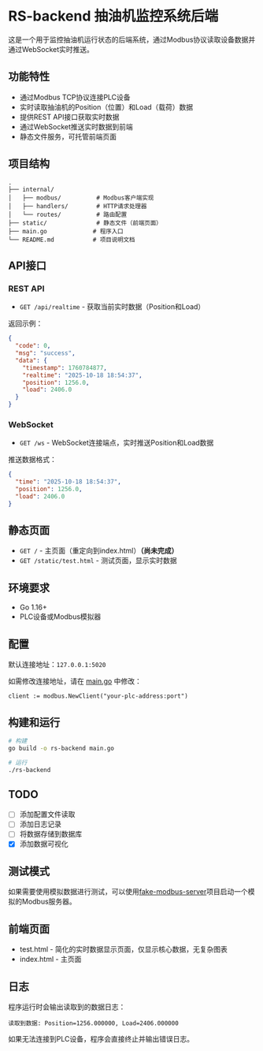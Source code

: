 # RS-backend 抽油机监控系统后端

这是一个用于监控抽油机运行状态的后端系统，通过Modbus协议读取设备数据并通过WebSocket实时推送。

## 功能特性

- 通过Modbus TCP协议连接PLC设备
- 实时读取抽油机的Position（位置）和Load（载荷）数据
- 提供REST API接口获取实时数据
- 通过WebSocket推送实时数据到前端
- 静态文件服务，可托管前端页面

## 项目结构

```
.
├── internal/
│   ├── modbus/          # Modbus客户端实现
│   ├── handlers/        # HTTP请求处理器
│   └── routes/          # 路由配置
├── static/              # 静态文件（前端页面）
├── main.go             # 程序入口
└── README.md           # 项目说明文档
```

## API接口

### REST API

- `GET /api/realtime` - 获取当前实时数据（Position和Load）

返回示例：
```json
{
  "code": 0,
  "msg": "success",
  "data": {
    "timestamp": 1760784877,
    "realtime": "2025-10-18 18:54:37",
    "position": 1256.0,
    "load": 2406.0
  }
}
```

### WebSocket

- `GET /ws` - WebSocket连接端点，实时推送Position和Load数据

推送数据格式：
```json
{
  "time": "2025-10-18 18:54:37",
  "position": 1256.0,
  "load": 2406.0
}
```

## 静态页面

- `GET /` - 主页面（重定向到index.html）__（尚未完成）__
- `GET /static/test.html` - 测试页面，显示实时数据

## 环境要求

- Go 1.16+
- PLC设备或Modbus模拟器

## 配置

默认连接地址：`127.0.0.1:5020`

如需修改连接地址，请在 [main.go](file:///home/way/GolandProjects/RS-backend/main.go) 中修改：


```
client := modbus.NewClient("your-plc-address:port")
```
## 构建和运行

```bash
# 构建
go build -o rs-backend main.go

# 运行
./rs-backend
```
## TODO
- [ ] 添加配置文件读取
- [ ] 添加日志记录
- [ ] 将数据存储到数据库
- [x] 添加数据可视化
## 测试模式

如果需要使用模拟数据进行测试，可以使用[fake-modbus-server](https://github.com/WAYYYAW/fake-modbus-server)项目启动一个模拟的Modbus服务器。

## 前端页面

- test.html - 简化的实时数据显示页面，仅显示核心数据，无复杂图表
- index.html - 主页面

## 日志

程序运行时会输出读取到的数据日志：
```
读取到数据: Position=1256.000000, Load=2406.000000
```

如果无法连接到PLC设备，程序会直接终止并输出错误日志。